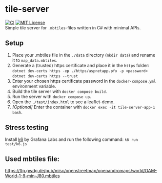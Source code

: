 # tile-server
[![CI](https://github.com/philipp-meier/tile-server/actions/workflows/dotnet.yml/badge.svg)](https://github.com/philipp-meier/tile-server/actions/workflows/dotnet.yml)
[![MIT License](https://img.shields.io/badge/license-MIT-green.svg)](https://github.com/philipp-meier/tile-server/blob/main/LICENSE)  
Simple tile server for `.mbtiles`-files written in C# with minimal APIs.

## Setup
1. Place your .mbtiles file in the `./data` directory (`mkdir data`) and rename it to `map_data.mbtiles`.
2. Generate a (trusted) https certificate and place it in the `https` folder:  
`dotnet dev-certs https -ep ./https/aspnetapp.pfx -p <password>`  
`dotnet dev-certs https --trust`  
3. Enter your chosen https certificate password in the `docker-compose.yml` environment variable.
4. Build the tile server with `docker compose build`.
5. Run the server with `docker compose up`.
6. Open the `./test/index.html` to see a leaflet-demo.
7. _[Optional]_ Enter the container with `docker exec -it tile-server-app-1 bash`.

## Stress testing
Install [k6](https://k6.io/docs/get-started/installation/) by Grafana Labs and run the following command: `k6 run test/k6.js`

## Used mbtiles file:
https://ftp.gwdg.de/pub/misc/openstreetmap/openandromaps/world/OAM-World-1-8-min-J80.mbtiles
